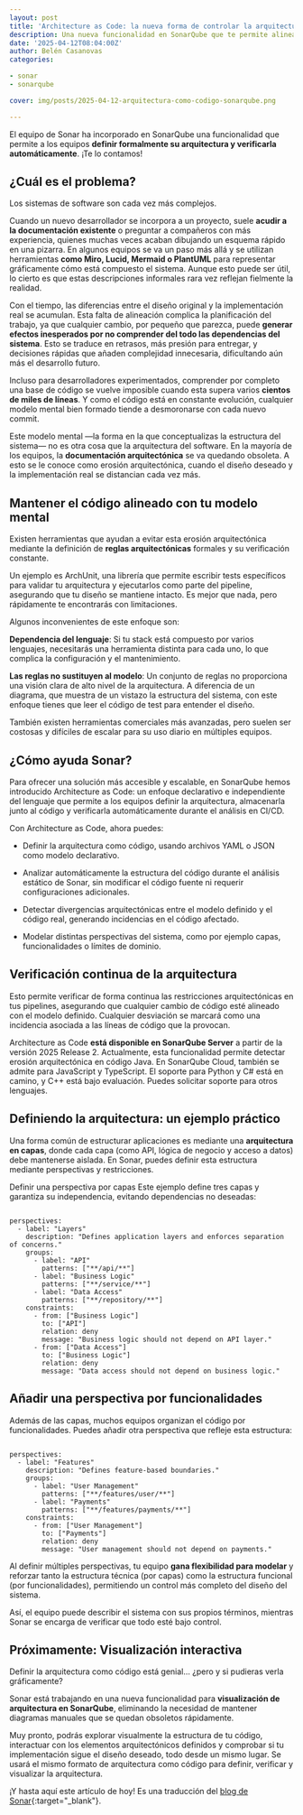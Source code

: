 ```yaml
---
layout: post
title: 'Architecture as Code: la nueva forma de controlar la arquitectura en SonarQube'
description: Una nueva funcionalidad en SonarQube que te permite alinear tu diseño con la implementación real del sistema.
date: '2025-04-12T08:04:00Z'
author: Belén Casanovas
categories:

- sonar
- sonarqube

cover: img/posts/2025-04-12-arquitectura-como-codigo-sonarqube.png

---
```


El equipo de Sonar ha incorporado en SonarQube una funcionalidad que permite a los equipos <strong>definir formalmente su arquitectura y verificarla automáticamente</strong>. ¡Te lo contamos!

## ¿Cuál es el problema?
Los sistemas de software son cada vez más complejos.

Cuando un nuevo desarrollador se incorpora a un proyecto, suele <strong>acudir a la documentación existente</strong> o preguntar a compañeros con más experiencia, quienes muchas veces acaban dibujando un esquema rápido en una pizarra. En algunos equipos se va un paso más allá y se utilizan herramientas <strong>como Miro, Lucid, Mermaid o PlantUML</strong> para representar gráficamente cómo está compuesto el sistema. Aunque esto puede ser útil, lo cierto es que estas descripciones informales rara vez reflejan fielmente la realidad.

Con el tiempo, las diferencias entre el diseño original y la implementación real se acumulan. Esta falta de alineación complica la planificación del trabajo, ya que cualquier cambio, por pequeño que parezca, puede <strong>generar efectos inesperados por no comprender del todo las dependencias del sistema</strong>. Esto se traduce en retrasos, más presión para entregar, y decisiones rápidas que añaden complejidad innecesaria, dificultando aún más el desarrollo futuro.

Incluso para desarrolladores experimentados, comprender por completo una base de código se vuelve imposible cuando esta supera varios <strong>cientos de miles de líneas</strong>. Y como el código está en constante evolución, cualquier modelo mental bien formado tiende a desmoronarse con cada nuevo commit.

Este modelo mental —la forma en la que conceptualizas la estructura del sistema— no es otra cosa que la arquitectura del software. En la mayoría de los equipos, la <strong>documentación arquitectónica</strong> se va quedando obsoleta. A esto se le conoce como erosión arquitectónica, cuando el diseño deseado y la implementación real se distancian cada vez más.

## Mantener el código alineado con tu modelo mental
Existen herramientas que ayudan a evitar esta erosión arquitectónica mediante la definición de <strong>reglas arquitectónicas</strong> formales y su verificación constante.

Un ejemplo es ArchUnit, una librería que permite escribir tests específicos para validar tu arquitectura y ejecutarlos como parte del pipeline, asegurando que tu diseño se mantiene intacto. Es mejor que nada, pero rápidamente te encontrarás con limitaciones.

Algunos inconvenientes de este enfoque son:

<strong>Dependencia del lenguaje</strong>: Si tu stack está compuesto por varios lenguajes, necesitarás una herramienta distinta para cada uno, lo que complica la configuración y el mantenimiento.

<strong>Las reglas no sustituyen al modelo</strong>: Un conjunto de reglas no proporciona una visión clara de alto nivel de la arquitectura. A diferencia de un diagrama, que muestra de un vistazo la estructura del sistema, con este enfoque tienes que leer el código de test para entender el diseño.

También existen herramientas comerciales más avanzadas, pero suelen ser costosas y difíciles de escalar para su uso diario en múltiples equipos.

## ¿Cómo ayuda Sonar?
Para ofrecer una solución más accesible y escalable, en SonarQube hemos introducido Architecture as Code: un enfoque declarativo e independiente del lenguaje que permite a los equipos definir la arquitectura, almacenarla junto al código y verificarla automáticamente durante el análisis en CI/CD.

Con Architecture as Code, ahora puedes:

- Definir la arquitectura como código, usando archivos YAML o JSON como modelo declarativo.

- Analizar automáticamente la estructura del código durante el análisis estático de Sonar, sin modificar el código fuente ni requerir configuraciones adicionales.

- Detectar divergencias arquitectónicas entre el modelo definido y el código real, generando incidencias en el código afectado.

- Modelar distintas perspectivas del sistema, como por ejemplo capas, funcionalidades o límites de dominio.

## Verificación continua de la arquitectura
Esto permite verificar de forma continua las restricciones arquitectónicas en tus pipelines, asegurando que cualquier cambio de código esté alineado con el modelo definido. Cualquier desviación se marcará como una incidencia asociada a las líneas de código que la provocan.

Architecture as Code <strong>está disponible en SonarQube Server</strong> a partir de la versión 2025 Release 2. Actualmente, esta funcionalidad permite detectar erosión arquitectónica en código Java. En SonarQube Cloud, también se admite para JavaScript y TypeScript. El soporte para Python y C# está en camino, y C++ está bajo evaluación. Puedes solicitar soporte para otros lenguajes.

## Definiendo la arquitectura: un ejemplo práctico
Una forma común de estructurar aplicaciones es mediante una <strong>arquitectura en capas</strong>, donde cada capa (como API, lógica de negocio y acceso a datos) debe mantenerse aislada. En Sonar, puedes definir esta estructura mediante perspectivas y restricciones.

Definir una perspectiva por capas
Este ejemplo define tres capas y garantiza su independencia, evitando dependencias no deseadas:

<pre><code>
perspectives:
  - label: "Layers"
    description: "Defines application layers and enforces separation of concerns."
    groups:
      - label: "API"
        patterns: ["**/api/**"]
      - label: "Business Logic"
        patterns: ["**/service/**"]
      - label: "Data Access"
        patterns: ["**/repository/**"]
    constraints:
      - from: ["Business Logic"]
        to: ["API"]
        relation: deny
        message: "Business logic should not depend on API layer."
      - from: ["Data Access"]
        to: ["Business Logic"]
        relation: deny
        message: "Data access should not depend on business logic."
</code></pre>

## Añadir una perspectiva por funcionalidades
Además de las capas, muchos equipos organizan el código por funcionalidades. Puedes añadir otra perspectiva que refleje esta estructura:

<pre><code>
perspectives:
  - label: "Features"
    description: "Defines feature-based boundaries."
    groups:
      - label: "User Management"
        patterns: ["**/features/user/**"]
      - label: "Payments"
        patterns: ["**/features/payments/**"]
    constraints:
      - from: ["User Management"]
        to: ["Payments"]
        relation: deny
        message: "User management should not depend on payments."
</code></pre>

Al definir múltiples perspectivas, tu equipo <strong>gana flexibilidad para modelar</strong> y reforzar tanto la estructura técnica (por capas) como la estructura funcional (por funcionalidades), permitiendo un control más completo del diseño del sistema.

Así, el equipo puede describir el sistema con sus propios términos, mientras Sonar se encarga de verificar que todo esté bajo control.

## Próximamente: Visualización interactiva
Definir la arquitectura como código está genial... ¿pero y si pudieras verla gráficamente?

Sonar está trabajando en una nueva funcionalidad para <strong>visualización de arquitectura en SonarQube</strong>, eliminando la necesidad de mantener diagramas manuales que se quedan obsoletos rápidamente.

Muy pronto, podrás explorar visualmente la estructura de tu código, interactuar con los elementos arquitectónicos definidos y comprobar si tu implementación sigue el diseño deseado, todo desde un mismo lugar. Se usará el mismo formato de arquitectura como código para definir, verificar y visualizar la arquitectura.

¡Y hasta aquí este artículo de hoy! Es una traducción del [blog de Sonar](https://www.sonarsource.com/blog/introducing-architecture-as-code-in-sonarqube/){:target="_blank"}. 
